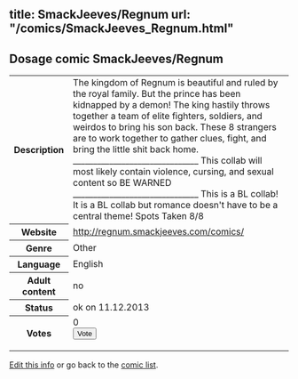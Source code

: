 title: SmackJeeves/Regnum
url: "/comics/SmackJeeves_Regnum.html"
---
Dosage comic SmackJeeves/Regnum
-----------------------------------------

<p id="msg"></p>
<script type="text/javascript">
if (window.location.search === '?edit_info_mail=sent_ok') {
  var elem = document.getElementById("msg");
  elem.innerHTML = 'Edited information sucessfully sent for review, which is usually done daily. Thanks!';
  elem.className = 'ok';
}
</script>
<table class="comicinfo">
<tr>
<th>Description</th><td>The kingdom of Regnum is beautiful and ruled by the royal family. But the prince has been kidnapped by a demon! The king hastily throws together a team of elite fighters, soldiers, and weirdos to bring his son back. These 8 strangers are to work together to gather clues, fight, and bring the little shit back home. _______________________________ This collab will most likely contain violence, cursing, and sexual content so BE WARNED _______________________________ This is a BL collab! It is a BL collab but romance doesn't have to be a central theme! Spots Taken 8/8</td>
</tr>
<tr>
<th>Website</th><td><a href="http://regnum.smackjeeves.com/comics/">http://regnum.smackjeeves.com/comics/</a></td>
</tr>
<tr>
<th>Genre</th><td>Other</td>
</tr>
<tr>
<th>Language</th><td>English</td>
</tr>
<tr>
<th>Adult content</th><td>no</td>
</tr>
<tr>
<th>Status</th><td>ok on 11.12.2013</td>
</tr>
<tr>
<th>Votes</th><td>0
<form action="http://gaecounter.appspot.com/count/" method="POST">
<input name="name" type="hidden" value="SmackJeeves_Regnum"/>
<input name="uid" type="hidden" id="voteuid" value=""/>
<input type="submit" value="Vote"/>
</form>
</td>
</tr>
</table>
<script type="text/javascript">
var ua = navigator.userAgent;
document.getElementById("voteuid").value = ua.replace(/[^a-zA-Z0-9\._:]/g , "_");;
</script>

[Edit this info](SmackJeeves_Regnum_edit.html) or go back to the [comic list](../comic-index.html).
